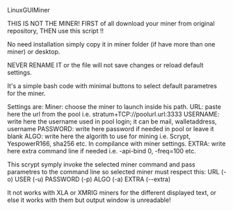 LinuxGUIMiner

THIS IS NOT THE MINER! FIRST of all download your miner from original repository, THEN use this script !!

No need installation simply copy it in miner folder (if have more than one miner) or desktop.

NEVER RENAME IT or the file will not save changes or reload default settings.

It's a simple bash code with minimal buttons to select default parametres for the miner.

Settings are:
Miner: choose the miner to launch inside his path.
URL: paste here the url from the pool i.e. stratum+TCP://poolurl.url:3333
USERNAME: write here the username used in pool login; it can be mail, walletaddress, username
PASSWORD: write here password if needed in pool or leave it blank
ALGO: write here the algorith to use for mining i.e. Scrypt, YespowerR166, sha256 etc. In compilance with miner settings.
EXTRA: write here extra command line if needed i.e. -api-bind 0, -freq=100 etc.

This scrypt symply invoke the selected miner command and pass parametres to the command line so selected miner must respect this:
URL (-o)
USER (-u)
PASSWORD (-p)
ALGO (-a)
EXTRA (--extra)

It not works with XLA or XMRIG miners for the different displayed text, or else it works with them but output window is unreadable!
